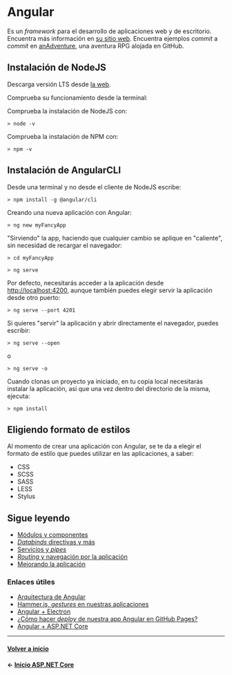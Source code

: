 # Angular

Es un _framework_ para el desarrollo de aplicaciones web y de escritorio. Encuentra más información en [su sitio web](https://angular.io/). Encuentra ejemplos _commit_ a _commit_ en [anAdventure](https://github.com/Beelzenef/anAdventure), una aventura RPG alojada en GitHub.

## Instalación de NodeJS

Descarga versión LTS desde [la web](https://nodejs.org/es/).

Comprueba su funcionamiento desde la terminal:

Comprueba la instalación de NodeJS con:

`> node -v`

Comprueba la instalación de NPM con:

`> npm -v`

## Instalación de AngularCLI

Desde una terminal y no desde el cliente de NodeJS escribe:

`> npm install -g @angular/cli`

Creando una nueva aplicación con Angular:

`> ng new myFancyApp`

"Sirviendo" la app, haciendo que cualquier cambio se aplique en "caliente", sin necesidad de recargar el navegador:

`> cd myFancyApp`

`> ng serve`

Por defecto, necesitarás acceder a la aplicación desde [http://localhost:4200](http://localhost:4200), aunque también puedes elegir servir la aplicación desde otro puerto:

`> ng serve --port 4201`

Si quieres "servir" la aplicación y abrir directamente el navegador, puedes escribir:

`> ng serve --open`

o

`> ng serve -o`

Cuando clonas un proyecto ya iniciado, en tu copia local necesitarás instalar la aplicación, así que una vez dentro del directorio de la misma, ejecuta:

`> npm install`

## Eligiendo formato de estilos

Al momento de crear una aplicación con Angular, se te da a elegir el formato de estilo que puedes utilizar en las aplicaciones, a saber:

* CSS
* SCSS
* SASS
* LESS
* Stylus

## Sigue leyendo

* [Módulos y componentes](components.md)
* [_Databinds_ directivas y más](databinds.md)
* [Servicios y _pipes_](services.md)
* [_Routing_ y navegación por la aplicación](routing.md)
* [Mejorando la aplicación](hooks.md)

### Enlaces útiles

* [Arquitectura de Angular](https://angular.io/guide/architecture)
* [Hammer.js, _gestures_ en nuestras aplicaciones](https://github.com/hammerjs/hammer.js/)
* [Angular + Electron](https://alligator.io/angular/electron/)
* [¿Cómo hacer _deploy_ de nuestra app Angular en GitHub Pages?](https://alligator.io/angular/deploying-angular-app-github-pages/)
* [Angular + ASP.NET Core](https://medium.com/@levifuller/building-an-angular-application-with-asp-net-core-in-visual-studio-2017-visualized-f4b163830eaa)

---

#### [Volver a inicio](../../README.md)

#### ← [Inicio ASP.NET Core](../intro.md)
